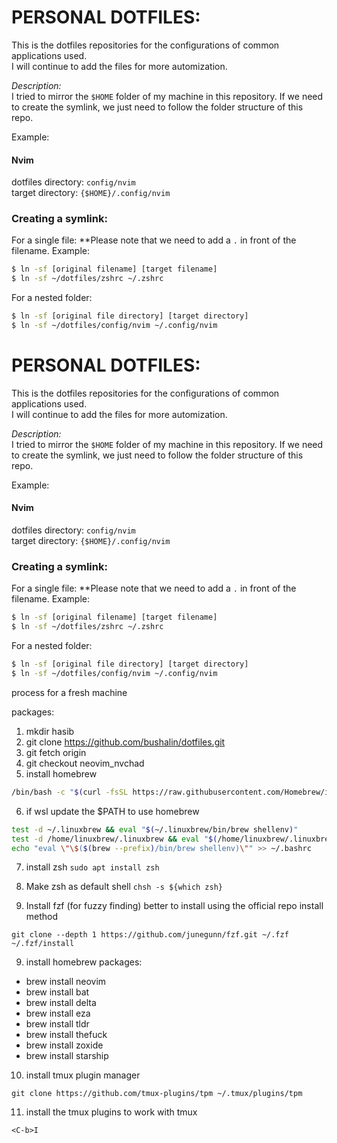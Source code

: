 # PERSONAL DOTFILES:

This is the dotfiles repositories for the configurations of common applications used.</br>
I will continue to add the files for more automization.

_Description:_
</br>
I tried to mirror the `$HOME` folder of my machine in this repository. If we need to create the symlink, we just need to follow the folder structure of this repo.

Example:

#### Nvim

dotfiles directory: `config/nvim`
</br>
target directory: `{$HOME}/.config/nvim`

### Creating a symlink:
For a single file:
**Please note that we need to add a `.` in front of the filename. Example:

```bash
$ ln -sf [original filename] [target filename]
$ ln -sf ~/dotfiles/zshrc ~/.zshrc
```

For a nested folder:

```bash
$ ln -sf [original file directory] [target directory]
$ ln -sf ~/dotfiles/config/nvim ~/.config/nvim
```
# PERSONAL DOTFILES:

This is the dotfiles repositories for the configurations of common applications used.</br>
I will continue to add the files for more automization.

_Description:_
</br>
I tried to mirror the `$HOME` folder of my machine in this repository. If we need to create the symlink, we just need to follow the folder structure of this repo.

Example:

#### Nvim

dotfiles directory: `config/nvim`
</br>
target directory: `{$HOME}/.config/nvim`

### Creating a symlink:
For a single file:
**Please note that we need to add a `.` in front of the filename. Example:

```bash
$ ln -sf [original filename] [target filename]
$ ln -sf ~/dotfiles/zshrc ~/.zshrc
```

For a nested folder:

```bash
$ ln -sf [original file directory] [target directory]
$ ln -sf ~/dotfiles/config/nvim ~/.config/nvim
```

process for a fresh machine

packages:

1. mkdir hasib
2. git clone https://github.com/bushalin/dotfiles.git
3. git fetch origin
4. git checkout neovim_nvchad
5. install homebrew
```bash
/bin/bash -c "$(curl -fsSL https://raw.githubusercontent.com/Homebrew/install/HEAD/install.sh)"
```
6. if wsl update the $PATH to use homebrew
```bash
test -d ~/.linuxbrew && eval "$(~/.linuxbrew/bin/brew shellenv)"
test -d /home/linuxbrew/.linuxbrew && eval "$(/home/linuxbrew/.linuxbrew/bin/brew shellenv)"
echo "eval \"\$($(brew --prefix)/bin/brew shellenv)\"" >> ~/.bashrc
```

7. install zsh
`sudo apt install zsh`

8. Make zsh as default shell
`chsh -s ${which zsh}`

9. Install fzf (for fuzzy finding)
better to install using the official repo install method
```
git clone --depth 1 https://github.com/junegunn/fzf.git ~/.fzf
~/.fzf/install
```

9. install homebrew packages:
- brew install neovim
- brew install bat
- brew install delta
- brew install eza
- brew install tldr
- brew install thefuck
- brew install zoxide
- brew install starship

10. install tmux plugin manager
```
git clone https://github.com/tmux-plugins/tpm ~/.tmux/plugins/tpm
```

11. install the tmux plugins to work with tmux
```
<C-b>I
```

